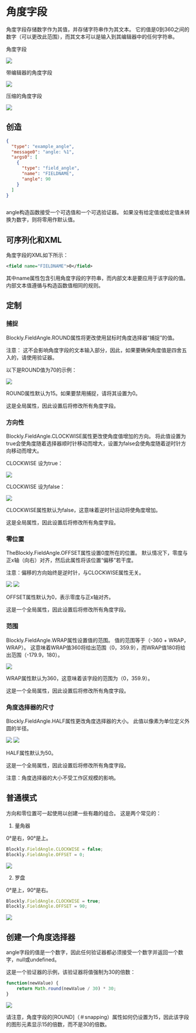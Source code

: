 # 角度字段

角度字段存储数字作为其值，并存储字符串作为其文本。 它的值是0到360之间的数字（可以更改此范围），而其文本可以是输入到其编辑器中的任何字符串。

角度字段

![](on_block.png)

带编辑器的角度字段

![](with_editor.png)

压缩的角度字段

![](collapsed.png)

## 创造

```JSON
{
  "type": "example_angle",
  "message0": "angle: %1",
  "args0": [
    {
      "type": "field_angle",
      "name": "FIELDNAME",
      "angle": 90
    }
  ]
}
```
```js

```

angle构造函数接受一个可选值和一个可选验证器。 如果没有给定值或给定值未转换为数字，则将零用作默认值。

## 可序列化和XML

角度字段的XML如下所示：

```XML
<field name="FIELDNAME">0</field>
```

其中name属性包含引用角度字段的字符串，而内部文本是要应用于该字段的值。 内部文本值遵循与构造函数值相同的规则。

## 定制

### 捕捉

Blockly.FieldAngle.ROUND属性将更改使用鼠标时角度选择器“捕捉”的值。

注意： 这不会影响角度字段的文本输入部分，因此，如果要确保角度值是四舍五入的，请使用验证器。

以下是ROUND值为70的示例：

![](round_70.gif)

ROUND属性默认为15。如果要禁用捕捉，请将其设置为0。

这是全局属性，因此设置后将修改所有角度字段。

### 方向性

Blockly.FieldAngle.CLOCKWISE属性更改使角度值增加的方向。 将此值设置为true会使角度随着选择器顺时针移动而增大，设置为false会使角度随着逆时针方向移动而增大。

CLOCKWISE 设为true：

![](clockwise_true.gif)

CLOCKWISE 设为false：

![](clockwise_false.gif)

CLOCKWISE属性默认为false，这意味着逆时针运动将使角度增加。

这是全局属性，因此设置后将修改所有角度字段。

### 零位置

TheBlockly.FieldAngle.OFFSET属性设置0度所在的位置。 默认情况下，零度与正x轴（向右）对齐，然后此属性将该位置“偏移”若干度。

注意：偏移的方向始终是逆时针，与CLOCKWISE属性无关。

![](offset_right.png)
![](offset_top.png)

OFFSET属性默认为0，表示零度与正x轴对齐。

这是一个全局属性，因此设置后将修改所有角度字段。

### 范围

Blockly.FieldAngle.WRAP属性设置值的范围。 值的范围等于（-360 + WRAP，WRAP）。 这意味着WRAP值360将给出范围（0，359.9），而WRAP值180将给出范围（-179.9，180）。

![](wrap.gif)

WRAP属性默认为360，这意味着该字段的范围为（0，359.9）。

这是一个全局属性，因此设置后将修改所有角度字段。

### 角度选择器的尺寸

Blockly.FieldAngle.HALF属性更改角度选择器的大小。 此值以像素为单位定义外圆的半径。

![](offset_right.png)
![](editor_large.png)

HALF属性默认为50。

这是一个全局属性，因此设置后将修改所有角度字段。

注意：角度选择器的大小不受工作区规模的影响。

## 普通模式

方向和零位置可一起使用以创建一些有趣的组合。 这是两个常见的：

1. 量角器

0°是右，90°是上。

```js
Blockly.FieldAngle.CLOCKWISE = false;
Blockly.FieldAngle.OFFSET = 0;
```
![](protractor.gif)

2. 罗盘

0°是上，90°是右。

```js
Blockly.FieldAngle.CLOCKWISE = true;
Blockly.FieldAngle.OFFSET = 90;
```
![](compass.gif)

## 创建一个角度选择器

angle字段的值是一个数字，因此任何验证器都必须接受一个数字并返回一个数字，null或undefined。

这是一个验证器的示例，该验证器将值强制为30的倍数：

```js
function(newValue) {
    return Math.round(newValue / 30) * 30;
}
```
![](validator.gif)

请注意，角度字段的[ROUND]（＃snapping）属性如何仍设置为15，因此该字段的图形元素显示15的倍数，而不是30的倍数。